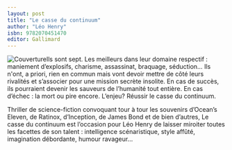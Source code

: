 ```yaml
---
layout: post
title: "Le casse du continuum"
author: "Léo Henry"
isbn: 9782070451470
editor: Gallimard
---
```


![Couverture](/img/9782070451470.jpg)Ils sont sept. Les meilleurs dans leur domaine respectif : maniement d’explosifs, charisme, assassinat, braquage, séduction… Ils n'ont, a priori, rien en commun mais vont devoir mettre de côté leurs rivalités et s’associer pour une mission secrète insolite. En cas de succès, ils pourraient devenir les sauveurs de l’humanité tout entière. En cas d’échec : la mort ou pire encore. L’enjeu? Réussir le casse du continuum.

Thriller de science-fiction convoquant tour à tour les souvenirs d’Ocean’s Eleven, de Ratinox, d’Inception, de James Bond et de bien d’autres, Le casse du continuum est l’occasion pour Léo Henry de laisser miroiter toutes les facettes de son talent : intelligence scénaristique, style affûté, imagination débordante, humour ravageur…